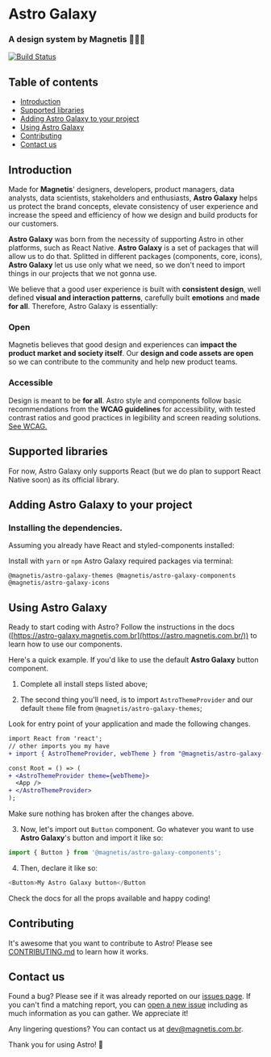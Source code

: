 # Astro Galaxy

### A design system by Magnetis 👩‍🚀🌌

[![Build Status](https://travis-ci.org/magnetis/astro-galaxy.svg?branch=master)](https://travis-ci.org/magnetis/astro-galaxy)

## Table of contents

- [Introduction](#introduction)
- [Supported libraries](#supported-libraries)
- [Adding Astro Galaxy to your project](#adding-astro-galaxy-to-your-project)
- [Using Astro Galaxy](#using-astro-galaxy)
- [Contributing](#contributing)
- [Contact us](#contact-us)

## Introduction

Made for **Magnetis**' designers, developers, product managers, data analysts, data scientists, stakeholders and enthusiasts, **Astro Galaxy** helps us protect the brand concepts, elevate consistency of user experience and increase the speed and efficiency of how we design and build products for our customers.

**Astro Galaxy** was born from the necessity of supporting Astro in other platforms, such as React Native. **Astro Galaxy** is a set of packages that will allow us to do that. Splitted in different packages (components, core, icons), **Astro Galaxy** let us use only what we need, so we don't need to import things in our projects that we not gonna use.

We believe that a good user experience is built with **consistent design**, well defined **visual and interaction patterns**, carefully built **emotions** and **made for all**.
Therefore, Astro Galaxy is essentially:

<!-- ### Atomic

Astro is built based on **Atomic Design**, so our designers and developers can use its style set and components to enhance our product interface, as a **modular system** that can be easily **managed and updated**. -->

### Open

Magnetis believes that good design and experiences can **impact the product market and society itself**. Our **design and code assets are open** so we can contribute to the community and help new product teams.

### Accessible

Design is meant to be **for all**. Astro style and components follow basic recommendations from the **WCAG guidelines** for accessibility, with tested contrast ratios and good practices in legibility and screen reading solutions.
[See WCAG.](https://www.w3.org/TR/WCAG21/)

## Supported libraries

For now, Astro Galaxy only supports React (but we do plan to support React Native soon) as its official library.

## Adding Astro Galaxy to your project

### Installing the dependencies.

Assuming you already have React and styled-components installed:

Install with `yarn` or `npm` Astro Galaxy required packages via terminal:

`@magnetis/astro-galaxy-themes @magnetis/astro-galaxy-components @magnetis/astro-galaxy-icons`

## Using Astro Galaxy

Ready to start coding with Astro? Follow the instructions in the docs ([https://astro-galaxy.magnetis.com.br](https://astro.magnetis.com.br/)) to learn how to use our components.

Here's a quick example. If you'd like to use the default **Astro Galaxy** button component.

1. Complete all install steps listed above;

2. The second thing you'll need, is to import `AstroThemeProvider` and our default `theme` file from `@magnetis/astro-galaxy-themes`;

Look for entry point of your application and made the following changes.

```diff
import React from 'react';
// other imports you my have
+ import { AstroThemeProvider, webTheme } from "@magnetis/astro-galaxy-themes";

const Root = () => (
+ <AstroThemeProvider theme={webTheme}>
  <App />
+ </AstroThemeProvider>
);
```

Make sure nothing has broken after the changes above.

3. Now, let's import out `Button` component. Go whatever you want to use **Astro Galaxy**'s button and import it like so:

```js
import { Button } from '@magnetis/astro-galaxy-components';
```

4. Then, declare it like so:

```js
<Button>My Astro Galaxy button</Button
```

Check the docs for all the props available and happy coding!

## Contributing

It's awesome that you want to contribute to Astro! Please see [CONTRIBUTING.md](CONTRIBUTING.md) to learn how it works.

## Contact us

Found a bug? Please see if it was already reported on our [issues page](https://github.com/magnetis/astro-galaxy/issues). If you can't find a matching report, you can [open a new issue](https://github.com/magnetis/astro-galaxy/issues/new) including as much information as you can gather. We appreciate it!

Any lingering questions? You can contact us at [dev@magnetis.com.br](mailto:dev@magnetis.com.br).

Thank you for using Astro! 🎉

